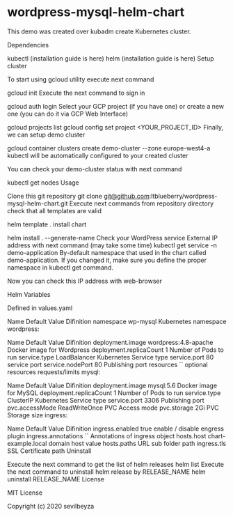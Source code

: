 # wordpress-mysql-helm-chart

This demo was created over kubadm create Kubernetes cluster.

Dependencies

kubectl (installation guide is here)
helm (installation guide is here)
Setup cluster

To start using gcloud utility execute next command

gcloud init
Execute the next command to sign in

gcloud auth login
Select your GCP project (if you have one) or create a new one (you can do it via GCP Web Interface)

gcloud projects list
gcloud config set project <YOUR_PROJECT_ID>
Finally, we can setup demo cluster

gcloud container clusters create demo-cluster --zone europe-west4-a
kubectl will be automatically configured to your created cluster

You can check your demo-cluster status with next command

kubectl get nodes
Usage

Clone this git repository
git clone git@github.com:ltblueberry/wordpress-mysql-helm-chart.git
Execute next commands from repository directory
check that all templates are valid

helm template .
install chart

helm install . --generate-name
Check your WordPress service External IP address with next command (may take some time)
kubectl get service -n demo-application
By-default namespace that used in the chart called demo-application. If you changed it, make sure you define the proper namespace in kubectl get command.

Now you can check this IP address with web-browser

Helm Variables

Defined in values.yaml

Name	Default Value	Difinition
namespace	wp-mysql	Kubernetes namespace
wordpress:

Name	Default Value	Difinition
deployment.image	wordpress:4.8-apache	Docker image for Wordpress
deployment.replicaCount	1	Number of Pods to run
service.type	LoadBalancer	Kubernetes Service type
service.port	80	service port
service.nodePort	80	Publishing port
resources	``	optional resources requests/limits
mysql:

Name	Default Value	Difinition
deployment.image	mysql:5.6	Docker image for MySQL
deployment.replicaCount	1	Number of Pods to run
service.type	ClusterIP	Kubernetes Service type
service.port	3306	Publishing port
pvc.accessMode	ReadWriteOnce	PVC Access mode
pvc.storage	2Gi	PVC Storage size
ingress:

Name	Default Value	Difinition
ingress.enabled	true	enable / disable engress plugin
ingress.annotations	``	Annotations of ingress object
hosts.host	chart-example.local	domain host value
hosts.paths		URL sub folder path
ingress.tls		SSL Certificate path
Uninstall

Execute the next command to get the list of helm releases
helm list
Execute the next command to uninstall helm release by RELEASE_NAME
helm uninstall RELEASE_NAME
License

MIT License

Copyright (c) 2020 sevilbeyza
